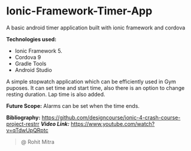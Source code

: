 # Ionic-Framework-Timer-App
A basic android timer application built with ionic framework and cordova

**Technologies used:**
- Ionic Framework 5.
- Cordova 9
- Gradle Tools
- Android Studio

A simple stopwatch application which can be efficiently used in Gym puposes. It can set time and start time, also there is an option to change resting duration. Lap time is also added.

**Future Scope:**
Alarms can be set when the time ends.

**Bibliography:** https://github.com/designcourse/ionic-4-crash-course-project-restrr
***Video Link:*** https://www.youtube.com/watch?v=qTdwUpQRptc

> @ Rohit Mitra
